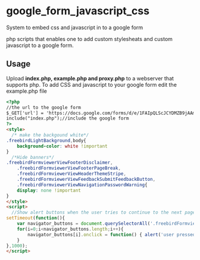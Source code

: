 # google_form_javascript_css
System to embed css and javascript in to a google form

php scripts that enables one to add custom stylesheats and custom javascript to
a google form.


## Usage
Upload **index.php, example.php and proxy.php** to a webserver that supports php.
To add CSS and javascript to your google form edit the example.php file
```html
<?php
//the url to the google form
$_GET['url'] = 'https://docs.google.com/forms/d/e/1FAIpQLScJCYDMZB9jAAmlO5OIx740nWg3WrVDrkb9nL8XF1_BE9b-Vg/viewform';
include("index.php");//include the google form 
?>
<style>
  /* make the backgound white*/
.freebirdLightBackground,body{
    background-color: white !important
}
  /*Hide banners*/
.freebirdFormviewerViewFooterDisclaimer,
	.freebirdFormviewerViewFooterPageBreak,
	.freebirdFormviewerViewHeaderThemeStripe,
	.freebirdFormviewerViewFeedbackSubmitFeedbackButton,
	.freebirdFormviewerViewNavigationPasswordWarning{
    display: none !important
}
</style>
<script>
  //Show alert buttons when the user tries to continue to the next page
setTimeout(function(){
	var navigator_buttons = document.querySelectorAll('.freebirdFormviewerViewNavigationNoSubmitButton');
	for(i=0;i<navigator_buttons.length;i++){
		navigator_buttons[i].onclick = function() { alert('user pressed the next/back button'); };
	}
},1000);
</script>
```

